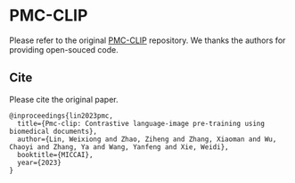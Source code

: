 # PMC-CLIP
Please refer to the original [PMC-CLIP](https://github.com/WeixiongLin/PMC-CLIP) repository. We thanks the authors for providing open-souced code.

## Cite
Please cite the original paper.
```
@inproceedings{lin2023pmc,
  title={Pmc-clip: Contrastive language-image pre-training using biomedical documents},
  author={Lin, Weixiong and Zhao, Ziheng and Zhang, Xiaoman and Wu, Chaoyi and Zhang, Ya and Wang, Yanfeng and Xie, Weidi},
  booktitle={MICCAI},
  year={2023}
}
```